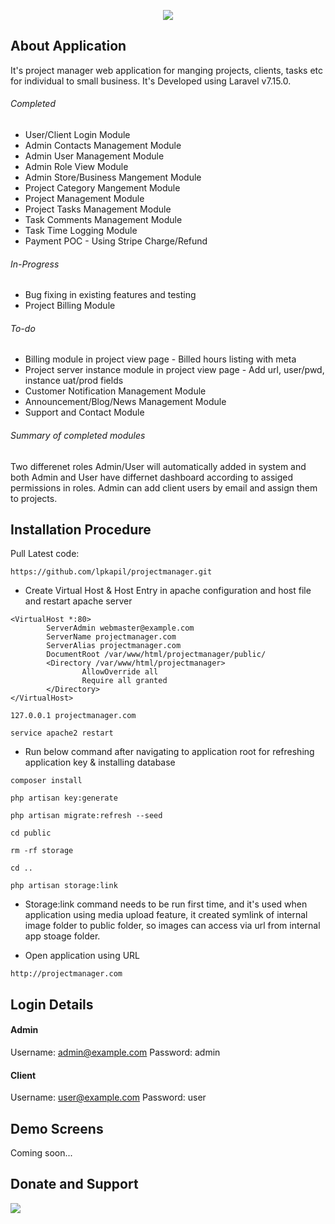<p align="center">
        <img src="https://raw.githubusercontent.com/lpkapil/projectmanager/master/public/demo_images/banner.png">
</p>

## About Application

It's project manager web application for manging projects, clients, tasks etc for individual to small business. It's Developed using Laravel v7.15.0.

###### Completed

- User/Client Login Module
- Admin Contacts Management Module
- Admin User Management Module
- Admin Role View Module
- Admin Store/Business Mangement Module
- Project Category Mangement Module
- Project Management Module
- Project Tasks Management Module
- Task Comments Management Module
- Task Time Logging Module
- Payment POC - Using Stripe Charge/Refund

###### In-Progress

- Bug fixing in existing features and testing
- Project Billing Module

###### To-do

- Billing module in project view page - Billed hours listing with meta
- Project server instance module in project view page - Add url, user/pwd, instance uat/prod fields
- Customer Notification Management Module
- Announcement/Blog/News Management Module
- Support and Contact Module

###### Summary of completed modules

Two differenet roles Admin/User will automatically added in system and both Admin and User have differnet dashboard according to assiged permissions in roles. Admin can add client users by email and assign them to projects.

## Installation Procedure

Pull Latest code:

`https://github.com/lpkapil/projectmanager.git`

- Create Virtual Host & Host Entry in apache configuration and host file and restart apache server

```
<VirtualHost *:80>
        ServerAdmin webmaster@example.com
        ServerName projectmanager.com
        ServerAlias projectmanager.com
        DocumentRoot /var/www/html/projectmanager/public/
        <Directory /var/www/html/projectmanager>
                AllowOverride all
                Require all granted
        </Directory>
</VirtualHost>
```

`127.0.0.1 projectmanager.com`

`service apache2 restart`

- Run below command after navigating to application root for refreshing application key & installing database

`composer install`

`php artisan key:generate`

`php artisan migrate:refresh --seed`

`cd public`

`rm -rf storage`

`cd ..`

`php artisan storage:link`

- Storage:link command needs to be run first time, and it's used when application using media upload feature, it created symlink of internal image folder to public folder, so images can access via url from internal app stoage folder.

- Open application using URL

`http://projectmanager.com`

## Login Details

#### Admin ####

Username: admin@example.com
Password: admin

#### Client ####

Username: user@example.com
Password: user

## Demo Screens

Coming soon...

## Donate and Support

<div class='pm-button'><a href='https://www.payumoney.com/paybypayumoney/#/3FF0BB83F2A6D7DD27A53BC12E4AE109' target="_blank"><img src='https://www.payumoney.com/media/images/payby_payumoney/new_buttons/21.png' /></a></div>
